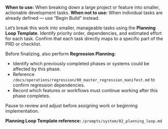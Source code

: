 **When to use:** When breaking down a large project or feature into smaller, actionable development tasks.
**When not to use:** When individual tasks are already defined — use “Begin Build” instead.

Let’s break this work into smaller, manageable tasks using the **Planning Loop Template**.
Identify priority order, dependencies, and estimated effort for each task.
Confirm that each task directly maps to a specific part of the PRD or checklist.

Before finalizing, also perform **Regression Planning**:
- Identify which previously completed phases or systems could be affected by this phase.
- Reference `/docs/operations/regression/00_master_regression_manifest.md` to confirm regression dependencies.
- Record which features or workflows must continue working after this phase completes.

Pause to review and adjust before assigning work or beginning implementation.

**Planning Loop Template reference:** `/prompts/system/02_planning_loop.md`